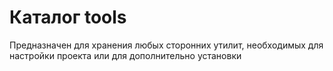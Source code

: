 ﻿# Каталог tools

Предназначен для хранения любых сторонних утилит, необходимых для настройки проекта или для дополнительно установки
